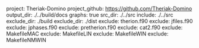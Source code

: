 project: Theriak-Domino
project_github: https://github.com/Theriak-Domino
output_dir: ./../build/docs
graphs: true
src_dir: ./../src
include: ./../src
exclude_dir: ./build
exclude_dir: ./dist
exclude: therion.f90
exclude: jfiles.f90
exclude: jphases.f90
exclude: pretherion.f90
exclude: cat2.f90
exclude: MakefileMAC
exclude: MakefileLIN
exclude: MakefileWIN
exclude: MakefileNMWIN
